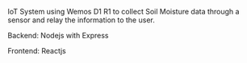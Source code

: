 IoT System using Wemos D1 R1 to collect Soil Moisture data through a sensor and relay the information to the user.

Backend: Nodejs with Express

Frontend: Reactjs
